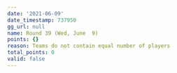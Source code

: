 ```yaml
---
date: '2021-06-09'
date_timestamp: 737950
gg_url: null
name: Round 39 (Wed, June  9)
points: {}
reason: Teams do not contain equal number of players
total_points: 0
valid: false
---
```

